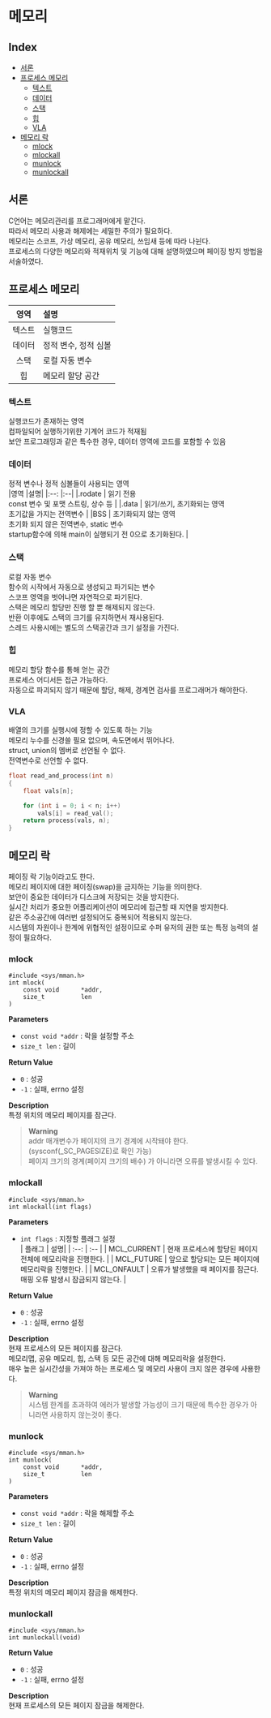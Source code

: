 <h1> 메모리 </h1>

<h2> Index </h2>

- [서론](#서론)
- [프로세스 메모리](#프로세스-메모리)
	- [텍스트](#텍스트)
	- [데이터](#데이터)
	- [스택](#스택)
	- [힙](#힙)
	- [VLA](#vla)
- [메모리 락](#메모리-락)
	- [mlock](#mlock)
	- [mlockall](#mlockall)
	- [munlock](#munlock)
	- [munlockall](#munlockall)


## 서론
C언어는 메모리관리를 프로그래머에게 맡긴다.  
따라서 메모리 사용과 해제에는 세밀한 주의가 필요하다.  
메모리는 스코프, 가상 메모리, 공유 메모리, 쓰임새 등에 따라 나뉜다.  
프로세스의 다양한 메모리와 적재위치 및 기능에 대해 설명하였으며 페이징 방지 방법을 서술하였다.  


## 프로세스 메모리
|영역	|설명|
|:--:	|:--|
|텍스트	| 실행코드 |
|데이터	| 정적 변수, 정적 심볼 |
|스택	| 로컬 자동 변수 |
|힙	| 메모리 할당 공간 |


### 텍스트 
실행코드가 존재하는 영역  
컴파일되어 실행하기위한 기계어 코드가 적재됨  
보안 프로그래밍과 같은 특수한 경우, 데이터 영역에 코드를 포함할 수 있음  


### 데이터
정적 변수나 정적 심볼들이 사용되는 영역  
|영역	|설명|
|:--:	|:--|
|.rodate	| 읽기 전용</br>const 변수 및 포맷 스트링, 상수 등 |
|.data		| 읽기/쓰기, 초기화되는 영역</br>초기값을 가지는 전역변수 |
|BSS		| 초기화되지 않는 영역</br>초기화 되지 않은 전역변수, static 변수</br>startup함수에 의해 main이 실행되기 전 0으로 초기화된다. |


### 스택
로컬 자동 변수  
함수의 시작에서 자동으로 생성되고 파기되는 변수  
스코프 영역을 벗어나면 자연적으로 파기된다.  
스택은 메모리 할당만 진행 할 뿐 해제되지 않는다.  
반환 이후에도 스택의 크기를 유지하면서 재사용된다.  
스레드 사용시에는 별도의 스택공간과 크기 설정을 가진다.  


### 힙
메모리 할당 함수를 통해 얻는 공간  
프로세스 어디서든 접근 가능하다.  
자동으로 파괴되지 않기 때문에 할당, 해제, 경계면 검사를 프로그래머가 해야한다.  


### VLA
배열의 크기를 실행시에 정할 수 있도록 하는 기능  
메모리 누수를 신경쓸 필요 없으며, 속도면에서 뛰어나다.  
struct, union의 멤버로 선언될 수 없다.  
전역변수로 선언할 수 없다.  
``` c
float read_and_process(int n)
{
    float vals[n];

    for (int i = 0; i < n; i++)
        vals[i] = read_val();
    return process(vals, n);
}
```



## 메모리 락 
페이징 락 기능이라고도 한다.  
메모리 페이지에 대한 페이징(swap)을 금지하는 기능을 의미한다.  
보안이 중요한 데이터가 디스크에 저장되는 것을 방지한다.  
실시간 처리가 중요한 어플리케이션이 메모리에 접근할 때 지연을 방지한다.  
같은 주소공간에 여러번 설정되어도 중복되어 적용되지 않는다.  
시스템의 자원이나 한계에 위협적인 설정이므로 수퍼 유저의 권한 또는 특정 능력의 설정이 필요하다.  


### mlock
	#include <sys/mman.h>
	int mlock(
		const void		*addr,
		size_t			len
	)

**Parameters**
- `const void *addr`	: 락을 설정할 주소
- `size_t len`		: 길이

**Return Value**
- `0`	: 성공
- `-1`	: 실패, errno 설정

**Description**  
특정 위치의 메모리 페이지를 잠근다.  
> **Warning**  
addr 매개변수가 페이지의 크기 경계에 시작돼야 한다.  
 (sysconf(_SC_PAGESIZE)로 확인 가능)  
페이지 크기의 경계(페이지 크기의 배수) 가 아니라면 오류를 발생시킬 수 있다.  


### mlockall
	#include <sys/mman.h>
	int mlockall(int flags)
**Parameters**
- `int flags`	: 지정할 플래그 설정  
	| 플래그	| 설명|
	| :--:		| :-- |
	| MCL_CURRENT	| 현재 프로세스에 할당된 페이지 전체에 메모리락을 진행한다. |
	| MCL_FUTURE	| 앞으로 할당되는 모든 페이지에 메모리락을 진행한다. |
	| MCL_ONFAULT	| 오류가 발생했을 때 페이지를 잠근다.</br>매핑 오류 발생시 잠금되지 않는다. |

**Return Value**
- `0`	: 성공
- `-1`	: 실패, errno 설정

**Description**  
현재 프로세스의 모든 페이지를 잠근다.  
메모리맵, 공유 메모리, 힙, 스택 등 모든 공간에 대해 메모리락을 설정한다.  
매우 높은 실시간성을 가져야 하는 프로세스 및 메모리 사용이 크지 않은 경우에 사용한다.  
> **Warning**  
시스템 한계를 초과하여 에러가 발생할 가능성이 크기 때문에 특수한 경우가 아니라면 사용하지 않는것이 좋다.


### munlock
	#include <sys/mman.h>
	int munlock(
		const void 		*addr,
		size_t			len
	)
**Parameters**
- `const void *addr`	: 락을 해제할 주소
- `size_t len`		: 길이

**Return Value**
- `0`	: 성공
- `-1`	: 실패, errno 설정

**Description**  
특정 위치의 메모리 페이지 잠금을 해제한다.  


### munlockall
	#include <sys/mman.h>
	int munlockall(void)

**Return Value**
- `0`	: 성공
- `-1`	: 실패, errno 설정

**Description**  
현재 프로세스의 모든 페이지 잠금을 해제한다.  

